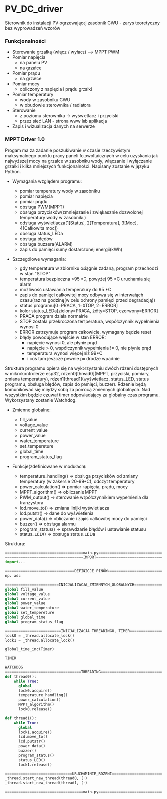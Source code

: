# PV_DC_driver  

Sterownik do instalacji PV ogrzewającej zasobnik CWU - zarys teoretyczny bez wyprowadzeń wzorów

### Funkcjonalności

- Sterowanie grzałką (włącz / wyłacz) --> MPPT PWM
- Pomiar napięcia
  - na panelu PV
  - na grzałce
- Pomiar prądu
  - na grzałce
- Pomiar mocy
  - obliczony z napięcia i prądu grzałki
- Pomiar temperatury
  - wody w zasobniku CWU
  - w obudowie sterownika / radiatora
- Sterowanie
  - z poziomu sterownika -> wyświetlacz i przyciski
  - przez sieć LAN - strona www lub aplikacja
- Zapis i wizualizacja danych na serwerze

### MPPT Driver 1.0

Progam ma za zadanie poszukiwanie w czasie rzeczywistym maksymalnego punktu pracy paneli fotowoltaicznych
w celu uzyskania jak najwyższej mocy na grzałce w zasobniku wody, włączanie i wyłączanie grzałki i kilka 
mniejszych funkcjonalności. Napisany zostanie w języku Python.

- Wymagania względem programu:
  - pomiar temperatury wody w zasobniku
  - pomiar napięcia
  - pomiar prądu
  - obsługa PWM(MPPT)
  - obsługa przycisków(zmniejszanie i zwiękasznie dozwolonej temperatury wody w zasobniku)
  - odsługa wyświetlacza(1[Status], 2[Temperatura], 3[Moc], 4[Całkowita moc])
  - obsługa status_LEDa
  - obsługa błędów
  - obsługa buzzera(ALARM)
  - zapis do pamięci sumy dostarczonej energii(kWh)

- Szczegółowe wymagania:
  - gdy temperatura w zbiorniku osiągnie zadaną, program przechodzi w stan "STOP"
  - temperatura bezpieczna <95 *C, powyżej 95 *C uruchamia się alarm
  - możliwość ustawiania temperatury do 95 *C
  - zapis do pamięci całkowitej mocy odbywa się w interwałąch czasu(raz na godzinę(w celu ochrony pamięci przed degradacją)) 
  - status programu[0=PRACA, 1=STOP, 2=ERROR]
  - kolor status_LEDa[zielony=PRACA, żółty=STOP, czerwony=ERROR]
  - PRACA program działa normalnie 
  - STOP została przekroczona temperatura, współczynnik wypełnienia wynosi 0
  - ERROR zatrzymuje program całkowicie, wymagany będzie reset
  - błędy powodujące wejście w stan ERROR:
    - napięcie wynosi 0, ale płynie prąd
    - napięcie > 0, współczynnik wypełnienia != 0, nie płynie prąd
    - temperatura wynosi więcej niż 99*C
    - i coś tam jeszcze pewnie po drodze wpadnie
	
Struktura programu opiera się na wykorzystaniu dwóch rdzeni dostępnych w mikrokontrolerze esp32, 
rdzeń0[thread0](MPPT, przyciski, pomiary, zmiana temperatury), rdzeń1[thread1](wyświetlacz, status_LED,
status programu, obsługa błędów, zapis do pamięci, buzzer). Rdzenie będą komunikować się między sobą za pomocą 
zmiennych globalnych. Nad wszystkim będzie czuwał timer odpowiadający za globalny czas programu. 
Wykorzystany zostanie Watchdog.

- Zmienne globalne:
  - fill_value
  - voltage_value
  - current_value
  - power_value
  - water_temperature
  - set_tempereture
  - global_time
  - program_status_flag

- Funkcje(zdefiniowane w modułach):  
  - temperature_handling() => obsługa przycisków od zmiany temperatury (w zakersie 20-99*C), odczyt temperatury
  - power_calculation() => pomiar napięcia, prądu, mocy
  - MPPT_algorithm() => obliczanie MPPT
  - PWM_output() => sterowanie współczynnikiem wypełnienia dla tranzystora
  - lcd.move_to() => zmiana linijki wyświetlacza
  - lcd.putstr() => dane do wyświetlenia
  - power_data() => obliczanie i zapis całkowitej mocy do pamięci
  - buzzer() => obsługa alarmu 
  - program_status() => sprawdzanie błędów i ustawianie statusu
  - status_LED() => obsługa status_LEDa

Struktura:
```python
===================================main.py====================================
===================================IMPORT=====================================
import...

===============================DEFINICJE_PINÓW================================
np. adc

========================INICJALIZACJA_ZMIENNYCH_GLOBALNYCH====================
global fill_value
global voltage_value
global current_value
global power_value
global water_temperature
global set_tempereture
global global_time
global program_status_flag

=========================INICJALIZACJA_THREADINGU,_TIMER======================
lock0 = _thread.allocate_lock()
lock1 = _thread.allocate_lock()

global_time_inc(Timer)

TIMER

WATCHDOG
==================================THREADING===================================
def thread0():			
    while True:
      global
      lock0.acquire()
      temperature_handling()
      power_calculation()
      MPPT_algorithm()
      lock0.release()

def thread1():
    while True:
      global
      lock1.acquire()
      lcd.move_to()
      lcd.putstr()
      power_data()
      buzzer()
      program_status()
      status_LED()
      lock1.release()

==============================URUCHOMINIE_RDZENI==============================
_thread.start_new_thread(thread0, ())
_thread.start_new_thread(thread1, ())

===================================main.py====================================
```